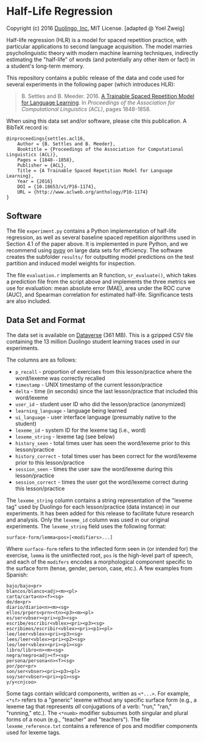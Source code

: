 # Half-Life Regression

Copyright (c) 2016 [Duolingo, Inc.](https://duolingo.com) MIT License.  [adapted @ Yoel Zweig]

Half-life regression (HLR) is a model for spaced repetition practice, with particular applications to second language acquisition. The model marries psycholinguistic theory with modern machine learning techniques, indirectly estimating the "half-life" of words (and potentially any other item or fact) in a student's long-term memory.

This repository contains a public release of the data and code used for several experiments in the following paper (which introduces HLR):

> B. Settles and B. Meeder. 2016. [A Trainable Spaced Repetition Model for Language Learning](settles.acl16.pdf).
> In _Proceedings of the Association for Computational Linguistics (ACL)_, pages 1848-1858.

When using this data set and/or software, please cite this publication. A BibTeX record is:

```
@inproceedings{settles.acl16,
    Author = {B. Settles and B. Meeder},
    Booktitle = {Proceedings of the Association for Computational Linguistics (ACL)},
    Pages = {1848--1858},
    Publisher = {ACL},
    Title = {A Trainable Spaced Repetition Model for Language Learning},
    Year = {2016}
    DOI = {10.18653/v1/P16-1174},
    URL = {http://www.aclweb.org/anthology/P16-1174}
}
```


## Software

The file ``experiment.py`` contains a Python implementation of half-life regression, as well as several baseline spaced repetition algorithms used in Section 4.1 of the paper above. It is implemented in pure Python, and we recommend using [pypy](http://pypy.org/) on large data sets for efficiency. The software creates the subfolder ``results/`` for outputting model predictions on the test partition and induced model weights for inspection.

The file ``evaluation.r`` implements an R function, ``sr_evaluate()``, which takes a prediction file from the script above and implements the three metrics we use for evaluation: mean absolute error (MAE), area under the ROC curve (AUC), and Spearman correlation for estimated half-life. Significance tests are also included.


## Data Set and Format

The data set is available on [Dataverse](https://dataverse.harvard.edu/dataset.xhtml?persistentId=doi:10.7910/DVN/N8XJME) (361 MB). This is a gzipped CSV file containing the 13 million Duolingo student learning traces used in our experiments.

The columns are as follows:

* ``p_recall`` - proportion of exercises from this lesson/practice where the word/lexeme was correctly recalled
* ``timestamp`` - UNIX timestamp of the current lesson/practice
* ``delta`` - time (in seconds) since the last lesson/practice that included this word/lexeme
* ``user_id`` - student user ID who did the lesson/practice (anonymized)
* ``learning_language`` - language being learned
* ``ui_language`` - user interface language (presumably native to the student)
* ``lexeme_id`` - system ID for the lexeme tag (i.e., word)
* ``lexeme_string`` - lexeme tag (see below)
* ``history_seen`` - total times user has seen the word/lexeme prior to this lesson/practice
* ``history_correct`` - total times user has been correct for the word/lexeme prior to this lesson/practice
* ``session_seen`` - times the user saw the word/lexeme during this lesson/practice
* ``session_correct`` - times the user got the word/lexeme correct during this lesson/practice

The ``lexeme_string`` column contains a string representation of the "lexeme tag" used by Duolingo for each lesson/practice (data instance) in our experiments. It has been added for this release to facilitate future research and analysis. Only the ``lexeme_id`` column was used in our original experiments. The ``lexeme_string`` field uses the following format:

```
surface-form/lemma<pos>[<modifiers>...]
```

Where ``surface-form`` refers to the inflected form seen in (or intended for) the exercise, ``lemma`` is the uninflected root, ``pos`` is the high-level part of speech, and each of the ``modifers`` encodes a morphological component specific to the surface form (tense, gender, person, case, etc.). A few examples from Spanish:

```
bajo/bajo<pr>
blancos/blanco<adj><m><pl>
carta/carta<n><f><sg>
de/de<pr>
diario/diario<n><m><sg>
ellos/prpers<prn><tn><p3><m><pl>
es/ser<vbser><pri><p3><sg>
escribe/escribir<vblex><pri><p3><sg>
escribimos/escribir<vblex><pri><p1><pl>
lee/leer<vblex><pri><p3><sg>
lees/leer<vblex><pri><p2><sg>
leo/leer<vblex><pri><p1><sg>
libro/libro<n><m><sg>
negra/negro<adj><f><sg>
persona/persona<n><f><sg>
por/por<pr>
son/ser<vbser><pri><p3><pl>
soy/ser<vbser><pri><p1><sg>
y/y<cnjcoo>
```

Some tags contain wildcard components, written as ``<*...>``. For example, ``<*sf>`` refers to a "generic" lexeme without any specific surface form (e.g., a lexeme tag that represents _all_ conjugations of a verb: "run," "ran," "running," etc.). The ``<*numb>`` modifier subsumes both singular and plural forms of a noun (e.g., "teacher" and "teachers"). The file ``lexeme_reference.txt`` contains a reference of pos and modifier components used for lexeme tags.
